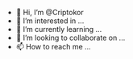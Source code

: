 - 👋 Hi, I’m @Criptokor
- 👀 I’m interested in ...
- 🌱 I’m currently learning ...
- 💞️ I’m looking to collaborate on ...
- 📫 How to reach me ...

<!---
Criptokor/Criptokor is a ✨ special ✨ repository because its `README.md` (this file) appears on your GitHub profile.
You can click the Preview link to take a look at your changes.
--->
